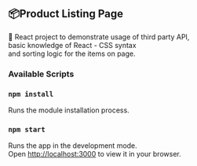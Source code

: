 ## 📦Product Listing Page

💫
React project to demonstrate usage of third party API, \
basic knowledge of React - CSS syntax\
and sorting logic for the items on page.

### Available Scripts

### `npm install`

Runs the module installation process.

### `npm start`

Runs the app in the development mode.\
Open [http://localhost:3000](http://localhost:3000) to view it in your browser.

